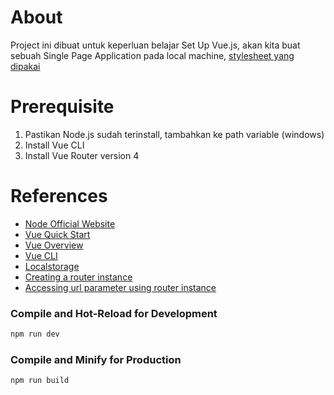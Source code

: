 # About
Project ini dibuat untuk keperluan belajar Set Up Vue.js, akan kita buat sebuah Single Page Application pada local machine, [stylesheet yang dipakai](https://getbootstrap.com/)

# Prerequisite
1. Pastikan Node.js sudah terinstall, tambahkan ke path variable (windows)
2. Install Vue CLI
3. Install Vue Router version 4

# References
- [Node Official Website](https://nodejs.org/en/download/package-manager)
- [Vue Quick Start](https://vuejs.org/guide/quick-start.html)
- [Vue Overview](https://cli.vuejs.org/guide/)
- [Vue CLI](https://cli.vuejs.org/guide/installation.html)
- [Localstorage](https://www.w3schools.com/jsref/prop_win_localstorage.asp)
- [Creating a router instance](https://router.vuejs.org/guide/)
- [Accessing url parameter using router instance](https://router.vuejs.org/guide/essentials/dynamic-matching.html)
### Compile and Hot-Reload for Development

```sh
npm run dev
```

### Compile and Minify for Production

```sh
npm run build
```